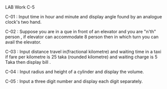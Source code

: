 LAB Work C-5

C-01 : Input time in hour and minute and display angle found by an analogue clock's two hand.

C-02 : Suppose you are in a que in front of an elevator and you are "n'th" person , if elevator can accommodate 8 person then in which turn you can avail the elevator.

C-03 : Input distance travel in(fractional kilometre) and waiting time in a taxi if fare per kilometre is 25 taka (rounded kilometre) and waiting charge is 5 Taka then display bill .

C-04 : Input radius and height of a cylinder and display the volume.

C-05 : Input a three digit number and display each digit separately.
